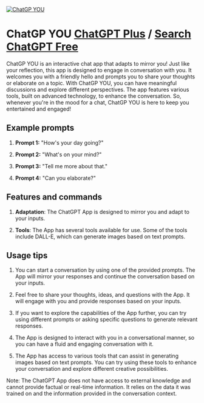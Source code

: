 
[![ChatGP YOU](https://files.oaiusercontent.com/file-clwj2vYO9o0TFLOJZuw2W6hz?se=2123-10-16T20%3A41%3A16Z&sp=r&sv=2021-08-06&sr=b&rscc=max-age%3D31536000%2C%20immutable&rscd=attachment%3B%20filename%3Dc2d24d17-85a8-4dd0-b698-a91be098ef5d.png&sig=9nxuFxMETiEZlsNw5DjfAjNxcb9RIpncriDvfngXVfE%3D)](https://chat.openai.com/g/g-6mzVP3xUw-chatgp-you)

# ChatGP YOU [ChatGPT Plus](https://chat.openai.com/g/g-6mzVP3xUw-chatgp-you) / [Search ChatGPT Free](https://gptcall.net/index.html#/?search=ChatGP%20YOU)

ChatGP YOU is an interactive chat app that adapts to mirror you! Just like your reflection, this app is designed to engage in conversation with you. It welcomes you with a friendly hello and prompts you to share your thoughts or elaborate on a topic. With ChatGP YOU, you can have meaningful discussions and explore different perspectives. The app features various tools, built on advanced technology, to enhance the conversation. So, whenever you're in the mood for a chat, ChatGP YOU is here to keep you entertained and engaged!

## Example prompts

1. **Prompt 1:** "How's your day going?"

2. **Prompt 2:** "What's on your mind?"

3. **Prompt 3:** "Tell me more about that."

4. **Prompt 4:** "Can you elaborate?"

## Features and commands

1. **Adaptation**: The ChatGPT App is designed to mirror you and adapt to your inputs.

2. **Tools**: The App has several tools available for use. Some of the tools include DALL-E, which can generate images based on text prompts.

## Usage tips

1. You can start a conversation by using one of the provided prompts. The App will mirror your responses and continue the conversation based on your inputs.

2. Feel free to share your thoughts, ideas, and questions with the App. It will engage with you and provide responses based on your inputs.

3. If you want to explore the capabilities of the App further, you can try using different prompts or asking specific questions to generate relevant responses.

4. The App is designed to interact with you in a conversational manner, so you can have a fluid and engaging conversation with it.

5. The App has access to various tools that can assist in generating images based on text prompts. You can try using these tools to enhance your conversation and explore different creative possibilities.

Note: The ChatGPT App does not have access to external knowledge and cannot provide factual or real-time information. It relies on the data it was trained on and the information provided in the conversation context.



